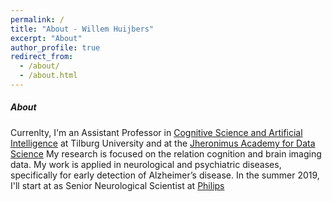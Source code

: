 ```yaml
---
permalink: /
title: "About - Willem Huijbers"
excerpt: "About"
author_profile: true
redirect_from: 
  - /about/
  - /about.html
---
```


##### About

Currenlty, I'm an Assistant Professor in [Cognitive Science and Artificial Intelligence](http://csai.nl) at Tilburg University and at the [Jheronimus Academy for Data Science](http://www.jads.nl) My research is focused on the relation cognition and brain imaging data. My work is applied in neurological and psychiatric diseases, specifically for early detection of Alzheimer’s disease. In the summer 2019, I'll start at as Senior Neurological Scientist at [Philips](https://www.philips.com/a-w/research/locations/eindhoven.html)
